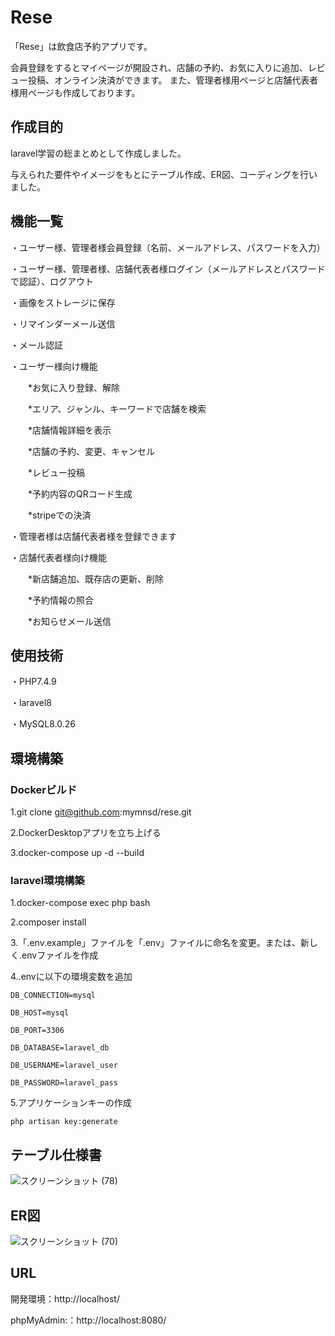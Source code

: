 # Rese

「Rese」は飲食店予約アプリです。

会員登録をするとマイページが開設され、店舗の予約、お気に入りに追加、レビュー投稿、オンライン決済ができます。
また、管理者様用ページと店舗代表者様用ページも作成しております。

## 作成目的

laravel学習の総まとめとして作成しました。

与えられた要件やイメージをもとにテーブル作成、ER図、コーディングを行いました。

## 機能一覧

・ユーザー様、管理者様会員登録（名前、メールアドレス、パスワードを入力）

・ユーザー様、管理者様、店舗代表者様ログイン（メールアドレスとパスワードで認証）、ログアウト

・画像をストレージに保存

・リマインダーメール送信

・メール認証

・ユーザー様向け機能

　　*お気に入り登録、解除

　　*エリア、ジャンル、キーワードで店舗を検索

　　*店舗情報詳細を表示

　　*店舗の予約、変更、キャンセル

　　*レビュー投稿

　　*予約内容のQRコード生成
  
  　　*stripeでの決済

・管理者様は店舗代表者様を登録できます

・店舗代表者様向け機能

　　*新店舗追加、既存店の更新、削除

  　　*予約情報の照合

   　　*お知らせメール送信

## 使用技術

・PHP7.4.9

・laravel8

・MySQL8.0.26

## 環境構築

### Dockerビルド

  1.git clone git@github.com:mymnsd/rese.git

  2.DockerDesktopアプリを立ち上げる

  3.docker-compose up -d --build

### laravel環境構築

  1.docker-compose exec php bash

  2.composer install

  3.「.env.example」ファイルを「.env」ファイルに命名を変更。または、新しく.envファイルを作成

  4..envに以下の環境変数を追加

    DB_CONNECTION=mysql

    DB_HOST=mysql

    DB_PORT=3306

    DB_DATABASE=laravel_db

    DB_USERNAME=laravel_user

    DB_PASSWORD=laravel_pass

  5.アプリケーションキーの作成

    php artisan key:generate

## テーブル仕様書

![スクリーンショット (78)](https://github.com/user-attachments/assets/4feb9418-433d-44a8-a66b-fb53091195cd)



## ER図

![スクリーンショット (70)](https://github.com/user-attachments/assets/d3373838-8488-4a7c-b428-d9841b872a81)

## URL

開発環境：http://localhost/

phpMyAdmin:：http://localhost:8080/

















